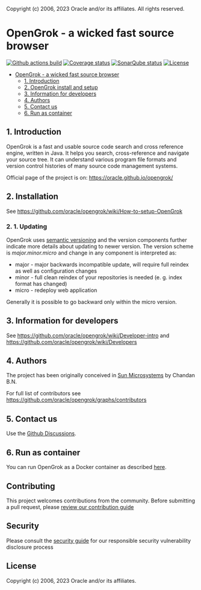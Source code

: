 
Copyright (c) 2006, 2023 Oracle and/or its affiliates. All rights reserved.


# OpenGrok - a wicked fast source browser
[![Github actions build](https://github.com/oracle/opengrok/actions/workflows/build.yml/badge.svg?branch=master)](https://github.com/oracle/opengrok/actions)
[![Coverage status](https://coveralls.io/repos/oracle/opengrok/badge.svg?branch=master)](https://coveralls.io/r/oracle/opengrok?branch=master)
[![SonarQube status](https://sonarcloud.io/api/project_badges/measure?project=org.opengrok%3Aopengrok-top&metric=alert_status)](https://sonarcloud.io/dashboard?id=org.opengrok%3Aopengrok-top)
[![License](https://img.shields.io/badge/License-CDDL%201.0-blue.svg)](https://opensource.org/licenses/CDDL-1.0)

- [OpenGrok - a wicked fast source browser](#opengrok---a-wicked-fast-source-browser)
  - [1. Introduction](#1-introduction)
  - [2. OpenGrok install and setup](#2-opengrok-install-and-setup)
  - [3. Information for developers](#3-information-for-developers)
  - [4. Authors](#4-authors)
  - [5. Contact us](#5-contact-us)
  - [6. Run as container](#6-run-as-container)

## 1. Introduction

OpenGrok is a fast and usable source code search and cross reference
engine, written in Java. It helps you search, cross-reference and navigate
your source tree. It can understand various program file formats and
version control histories of many source code management systems.

Official page of the project is on:
<https://oracle.github.io/opengrok/>

## 2. Installation

See https://github.com/oracle/opengrok/wiki/How-to-setup-OpenGrok

### 2. 1. Updating

OpenGrok uses [semantic versioning](https://semver.org/) and the version components further indicate more details about updating to newer version. The version scheme is *major.minor.micro* and change in any component is interpreted as:

 - major - major backwards incompatible update, will require full reindex as well as configuration changes
 - minor - full clean reindex of your repositories is needed (e. g. index format has changed)
 - micro - redeploy web application

Generally it is possible to go backward only within the micro version.

## 3. Information for developers

See https://github.com/oracle/opengrok/wiki/Developer-intro and https://github.com/oracle/opengrok/wiki/Developers

## 4. Authors

The project has been originally conceived in [Sun Microsystems](https://en.wikipedia.org/wiki/Sun_Microsystems) by Chandan B.N.

For full list of contributors see https://github.com/oracle/opengrok/graphs/contributors

## 5. Contact us

Use the [Github Discussions](https://github.com/oracle/opengrok/discussions).

## 6. Run as container

You can run OpenGrok as a Docker container as described [here](docker/README.md).

## Contributing

This project welcomes contributions from the community. Before submitting a pull request, please [review our contribution guide](./CONTRIBUTING.md)

## Security

Please consult the [security guide](./SECURITY.md) for our responsible security vulnerability disclosure process

## License

Copyright (c) 2006, 2023 Oracle and/or its affiliates.
